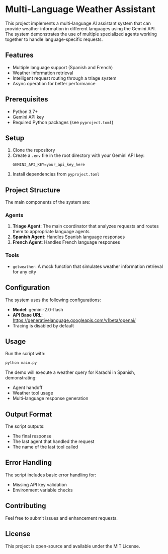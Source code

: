 # Multi-Language Weather Assistant

This project implements a multi-language AI assistant system that can provide weather information in different languages using the Gemini API. The system demonstrates the use of multiple specialized agents working together to handle language-specific requests.

## Features

- Multiple language support (Spanish and French)
- Weather information retrieval
- Intelligent request routing through a triage system
- Async operation for better performance

## Prerequisites

- Python 3.7+
- Gemini API key
- Required Python packages (see `pyproject.toml`)

## Setup

1. Clone the repository
2. Create a `.env` file in the root directory with your Gemini API key:
   ```
   GEMINI_API_KEY=your_api_key_here
   ```
3. Install dependencies from `pyproject.toml`

## Project Structure

The main components of the system are:

### Agents

1. **Triage Agent**: The main coordinator that analyzes requests and routes them to appropriate language agents
2. **Spanish Agent**: Handles Spanish language responses
3. **French Agent**: Handles French language responses

### Tools

- `getweather`: A mock function that simulates weather information retrieval for any city

## Configuration

The system uses the following configurations:

- **Model**: gemini-2.0-flash
- **API Base URL**: https://generativelanguage.googleapis.com/v1beta/openai/
- Tracing is disabled by default

## Usage

Run the script with:

```bash
python main.py
```

The demo will execute a weather query for Karachi in Spanish, demonstrating:
- Agent handoff
- Weather tool usage
- Multi-language response generation

## Output Format

The script outputs:
- The final response
- The last agent that handled the request
- The name of the last tool called

## Error Handling

The script includes basic error handling for:
- Missing API key validation
- Environment variable checks

## Contributing

Feel free to submit issues and enhancement requests.

## License

This project is open-source and available under the MIT License.